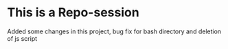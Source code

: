 # This is a Repo-session
Added some changes in this project, bug fix for bash directory and deletion of js script
